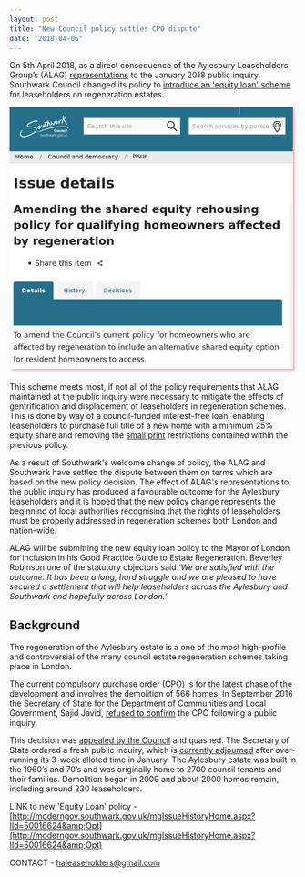 ```yaml
---
layout: post
title: "New Council policy settles CPO dispute"
date: "2018-04-06"
---
```


On 5th April 2018, as a direct consequence of the Aylesbury Leaseholders Group’s (ALAG) [representations](http://ouraylesbury.org/cpo) to the January 2018 public inquiry, Southwark Council changed its policy to [introduce an 'equity loan' scheme](http://moderngov.southwark.gov.uk/mgIssueHistoryHome.aspx?IId=50016624&amp;Opt) for leaseholders on regeneration estates.

![](/img/newpolicy.png)

This scheme meets most, if not all of the policy requirements that ALAG maintained at the public inquiry were necessary to mitigate the effects of gentrification and displacement of leaseholders in regeneration schemes. This is done by way of a council-funded interest-free loan, enabling leaseholders to purchase full title of a new home with a minimum 25% equity share and removing the [small print](http://ouraylesbury.org/shared-equity-small-print/) restrictions contained within the previous policy.

As a result of Southwark's welcome change of policy, the ALAG and Southwark have settled the dispute between them on terms which are based on the new policy decision.
The effect of ALAG's representations to the public inquiry has produced a favourable outcome for the Aylesbury leaseholders and it is hoped that the new policy change represents the beginning of local authorities recognising that the rights of leaseholders must be properly addressed in regeneration schemes both London and nation-wide.

ALAG will be submitting the new equity loan policy to the Mayor of London for inclusion in his Good Practice Guide to Estate Regeneration. Beverley Robinson one of the statutory objectors said _‘We are satisfied with the outcome. It has
been a long, hard struggle and we are pleased to have secured a settlement that will help leaseholders across the Aylesbury and Southwark and hopefully across London.’_ 

## Background
The regeneration of the Aylesbury estate is a one of the most high-profile and controversial of the many council estate regeneration schemes taking place in London.

The current compulsory purchase order (CPO) is for the latest phase of the development and involves the demolition of 566 homes. In September 2016 the Secretary of State for the Department of Communities and Local Government, Sajid Javid, [refused to confirm](https://www.theguardian.com/society/2016/sep/16/government-blocks-controversial-plan-to-force-out-housing-estate-residents) the CPO following a public inquiry.

This decision was [appealed by the Council](https://www.southwarknews.co.uk/news/southwark-council-appeal-governments-decision-block-takeover-aylesbury-estate-flats-demolition/) and quashed. The Secretary of State ordered a fresh public inquiry, which is [currently adjourned](https://www.insidehousing.co.uk/news/news/aylesbury-estate-cpo-inquiry-delayed-54234) after over-running its 3-week alloted time in January. The Aylesbury estate was built in the 1960’s and 70’s and was originally home to 2700 council tenants and their families. Demolition began in 2009 and about 2000 homes remain, including around 230 leaseholders.

LINK to new 'Equity Loan' policy - [http://moderngov.southwark.gov.uk/mgIssueHistoryHome.aspx?IId=50016624&amp;Opt](http://moderngov.southwark.gov.uk/mgIssueHistoryHome.aspx?IId=50016624&amp;Opt)


CONTACT - haleaseholders@gmail.com
